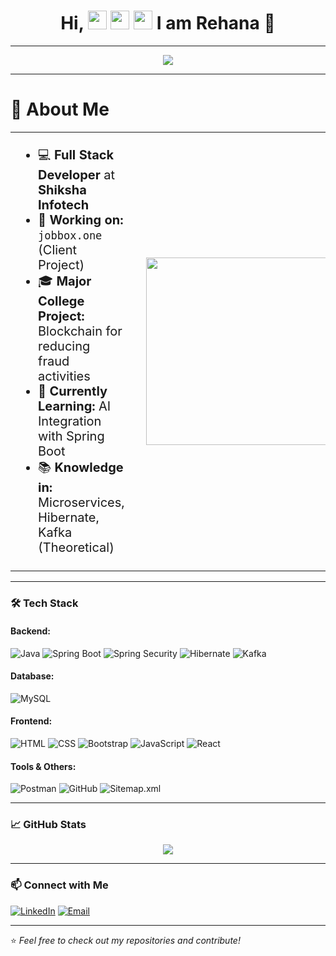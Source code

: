 <h1 align="center">
  Hi, <img src="https:/emojicdn.elk.sh/👋" height="30"/> <img src="https://emojicdn.elk.sh/🙏" height="30"/> <img src="https://emojicdn.elk.sh/🌍" height="30"/> 
I am Rehana 👩
</h1>

---

<p align="center">
  <img src="https://readme-typing-svg.herokuapp.com?font=Fira+Code&size=22&pause=1000&color=010e01&center=true&width=500&lines=Full+Stack+Developer;Java+%7C+Spring+Boot+%7C+React+%7C+MySQL"/>
</p>

---
<h1>🚀 About Me</h3>
<table style="border: none;">
  <tr>
      <td style="font-size:20px;">
      <ul>
        <li>💻 <strong>Full Stack Developer</strong> at <strong>Shiksha Infotech</strong></li>
        <li>📌 <strong>Working on:</strong> <code>jobbox.one</code> (Client Project)</li>
        <li>🎓 <strong>Major College Project:</strong> Blockchain for reducing fraud activities</li>
        <li>🤖 <strong>Currently Learning:</strong> AI Integration with Spring Boot</li>
        <li>📚 <strong>Knowledge in:</strong> Microservices, Hibernate, Kafka (Theoretical)</li>
      </ul>
    </td>
    <td>
      <td>
      <img src="https://thumbs.dreamstime.com/b/girl-laptop-icon-flat-style-woman-freelance-working-vector-illustration-isolated-background-student-workplace-sign-272939409.jpg" width="300"/>
    </td>
    </td>
  
  </tr>
</table>


---

### 🛠️ Tech Stack

#### **Backend:**
![Java](https://img.shields.io/badge/Java-007396?style=for-the-badge&logo=java&logoColor=white)
![Spring Boot](https://img.shields.io/badge/Spring%20Boot-6DB33F?style=for-the-badge&logo=spring-boot&logoColor=white)
![Spring Security](https://img.shields.io/badge/Spring%20Security-6DB33F?style=for-the-badge&logo=spring&logoColor=white)
![Hibernate](https://img.shields.io/badge/Hibernate-59666C?style=for-the-badge&logo=hibernate&logoColor=white)
![Kafka](https://img.shields.io/badge/Apache%20Kafka-231F20?style=for-the-badge&logo=apache-kafka&logoColor=white)

#### **Database:**
![MySQL](https://img.shields.io/badge/MySQL-4479A1?style=for-the-badge&logo=mysql&logoColor=white)

#### **Frontend:**
![HTML](https://img.shields.io/badge/HTML5-E34F26?style=for-the-badge&logo=html5&logoColor=white)
![CSS](https://img.shields.io/badge/CSS3-1572B6?style=for-the-badge&logo=css3&logoColor=white)
![Bootstrap](https://img.shields.io/badge/Bootstrap-563D7C?style=for-the-badge&logo=bootstrap&logoColor=white)
![JavaScript](https://img.shields.io/badge/JavaScript-F7DF1E?style=for-the-badge&logo=javascript&logoColor=black)
![React](https://img.shields.io/badge/React-61DAFB?style=for-the-badge&logo=react&logoColor=black)

#### **Tools & Others:**
![Postman](https://img.shields.io/badge/Postman-FF6C37?style=for-the-badge&logo=postman&logoColor=white)
![GitHub](https://img.shields.io/badge/GitHub-181717?style=for-the-badge&logo=github&logoColor=white)
![Sitemap.xml](https://img.shields.io/badge/Sitemap.xml-blue?style=for-the-badge)

---

### 📈 GitHub Stats

<p align="center">
  <img src="https://github-readme-stats.vercel.app/api?username=your-github-username&show_icons=true&theme=react"/>
</p>

---

### 📫 Connect with Me

[![LinkedIn](https://img.shields.io/badge/LinkedIn-0A66C2?style=for-the-badge&logo=linkedin&logoColor=white)](https://www.linkedin.com/in/rehana-s-060953240/)
[![Email](https://img.shields.io/badge/Gmail-D14836?style=for-the-badge&logo=gmail&logoColor=white)](mailto:shaikrehana248@gmail.com)

---

⭐️ *Feel free to check out my repositories and contribute!*
